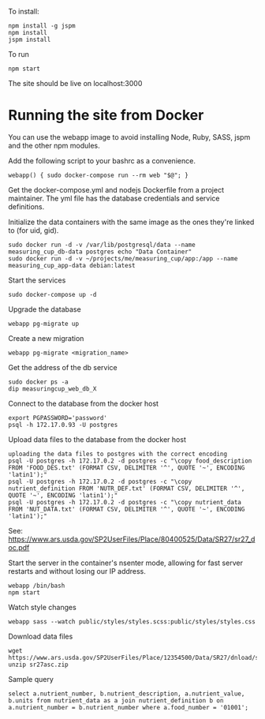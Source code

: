 To install:

```
npm install -g jspm
npm install
jspm install
```

To run
```
npm start
```

The site should be live on localhost:3000


# Running the site from Docker
You can use the webapp image to avoid installing Node, Ruby, SASS, jspm and the other npm modules.

Add the following script to your bashrc as a convenience.
```
webapp() { sudo docker-compose run --rm web "$@"; }
```

Get the docker-compose.yml and nodejs Dockerfile from a project maintainer.
The yml file has the database credentials and service definitions.

Initialize the data containers with the same image as the ones they're linked to (for uid, gid).
```
sudo docker run -d -v /var/lib/postgresql/data --name measuring_cup_db-data postgres echo "Data Container"
sudo docker run -d -v ~/projects/me/measuring_cup/app:/app --name measuring_cup_app-data debian:latest
```

Start the services
```
sudo docker-compose up -d
```

Upgrade the database
```
webapp pg-migrate up
```

Create a new migration
```
webapp pg-migrate <migration_name>
```

Get the address of the db service
```
sudo docker ps -a
dip measuringcup_web_db_X
```

Connect to the database from the docker host
```
export PGPASSWORD='password'
psql -h 172.17.0.93 -U postgres
```

Upload data files to the database from the docker host
```
uploading the data files to postgres with the correct encoding
psql -U postgres -h 172.17.0.2 -d postgres -c "\copy food_description FROM 'FOOD_DES.txt' (FORMAT CSV, DELIMITER '^', QUOTE '~', ENCODING 'latin1');"
psql -U postgres -h 172.17.0.2 -d postgres -c "\copy nutrient_definition FROM 'NUTR_DEF.txt' (FORMAT CSV, DELIMITER '^', QUOTE '~', ENCODING 'latin1');"
psql -U postgres -h 172.17.0.2 -d postgres -c "\copy nutrient_data FROM 'NUT_DATA.txt' (FORMAT CSV, DELIMITER '^', QUOTE '~', ENCODING 'latin1');"
```
See: https://www.ars.usda.gov/SP2UserFiles/Place/80400525/Data/SR27/sr27_doc.pdf

Start the server in the container's nsenter mode,
allowing for fast server restarts and without losing our IP address.
```
webapp /bin/bash
npm start
```

Watch style changes
```
webapp sass --watch public/styles/styles.scss:public/styles/styles.css
```

Download data files
```
wget https://www.ars.usda.gov/SP2UserFiles/Place/12354500/Data/SR27/dnload/sr27asc.zip
unzip sr27asc.zip
```

Sample query
```
select a.nutrient_number, b.nutrient_description, a.nutrient_value, b.units from nutrient_data as a join nutrient_definition b on a.nutrient_number = b.nutrient_number where a.food_number = '01001';
```
